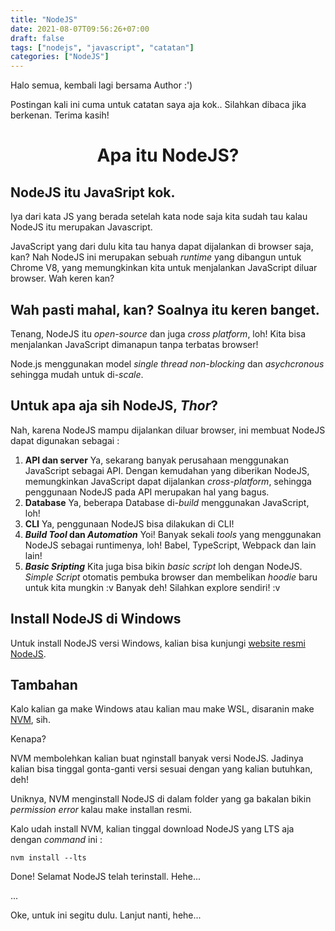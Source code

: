 ```yaml
---
title: "NodeJS"
date: 2021-08-07T09:56:26+07:00
draft: false
tags: ["nodejs", "javascript", "catatan"]
categories: ["NodeJS"]
---
```


Halo semua, kembali lagi bersama Author :')

Postingan kali ini cuma untuk catatan saya aja kok.. Silahkan dibaca jika berkenan. Terima kasih!

# <center> Apa itu NodeJS? <center>

## NodeJS itu JavaSript kok.

Iya dari kata JS yang berada setelah kata node saja kita sudah tau kalau NodeJS itu merupakan Javascript.

JavaScript yang dari dulu kita tau hanya dapat dijalankan di browser saja, kan? Nah NodeJS ini merupakan sebuah _runtime_ yang dibangun untuk Chrome V8, yang memungkinkan kita untuk menjalankan JavaScript diluar browser. Wah keren kan?

## Wah pasti mahal, kan? Soalnya itu keren banget.

Tenang, NodeJS itu _open-source_ dan juga _cross platform_, loh! Kita bisa menjalankan JavaScript dimanapun tanpa terbatas browser!

Node.js menggunakan model _single thread non-blocking_ dan _asychcronous_ sehingga mudah untuk di-_scale_.

## Untuk apa aja sih NodeJS, _Thor_?

Nah, karena NodeJS mampu dijalankan diluar browser, ini membuat NodeJS dapat digunakan sebagai :

1. **API dan server**
   Ya, sekarang banyak perusahaan menggunakan JavaScript sebagai API. Dengan kemudahan yang diberikan NodeJS, memungkinkan JavaScript dapat dijalankan _cross-platform_, sehingga penggunaan NodeJS pada API merupakan hal yang bagus.
2. **Database**
   Ya, beberapa Database di-_build_ menggunakan JavaScript, loh!
3. **CLI**
   Ya, penggunaan NodeJS bisa dilakukan di CLI!
4. **_Build Tool_ dan _Automation_**
   Yoi! Banyak sekali _tools_ yang menggunakan NodeJS sebagai runtimenya, loh! Babel, TypeScript, Webpack dan lain lain!
5. **_Basic Sripting_**
   Kita juga bisa bikin _basic script_ loh dengan NodeJS. _Simple Script_ otomatis pembuka browser dan membelikan _hoodie_ baru untuk kita mungkin :v Banyak deh! Silahkan explore sendiri! :v

## Install NodeJS di Windows

Untuk install NodeJS versi Windows, kalian bisa kunjungi [website resmi NodeJS](https://nodejs.org/en/).

## Tambahan

Kalo kalian ga make Windows atau kalian mau make WSL, disaranin make [NVM](https://github.com/nvm-sh/nvm), sih.

Kenapa?

NVM membolehkan kalian buat nginstall banyak versi NodeJS. Jadinya kalian bisa tinggal gonta-ganti versi sesuai dengan yang kalian butuhkan, deh!

Uniknya, NVM menginstall NodeJS di dalam folder yang ga bakalan bikin _permission error_ kalau make installan resmi.

Kalo udah install NVM, kalian tinggal download NodeJS yang LTS aja dengan _command_ ini :

```
nvm install --lts
```

Done! Selamat NodeJS telah terinstall. Hehe...

...




Oke, untuk ini segitu dulu. Lanjut nanti, hehe...
